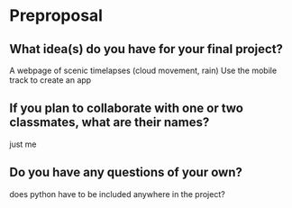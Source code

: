 # Preproposal

## What idea(s) do you have for your final project?
 A webpage of scenic timelapses (cloud movement, rain)
 Use the mobile track to create an app


## If you plan to collaborate with one or two classmates, what are their names?
just me 


## Do you have any questions of your own?
does python have to be included anywhere in the project? 

